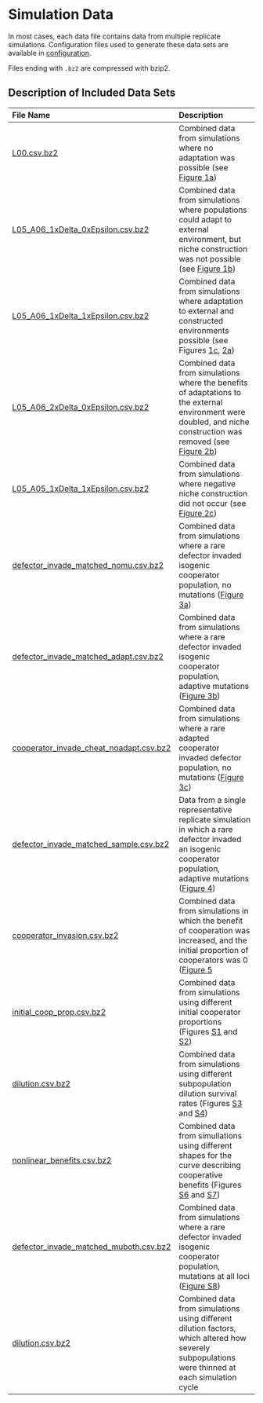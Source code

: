# Simulation Data

In most cases, each data file contains data from multiple replicate simulations.
Configuration files used to generate these data sets are available in [configuration](../configuration).

Files ending with `.bz2` are compressed with bzip2.


## Description of Included Data Sets

| File Name      | Description                                                |
|:---------------|:-----------------------------------------------------------|
| [L00.csv.bz2](L00.csv.bz2) | Combined data from simulations where no adaptation was possible (see [Figure 1a](../figures/Figure1.png)) |
| [L05_A06_1xDelta_0xEpsilon.csv.bz2](L05_A06_1xDelta_0xEpsilon.csv.bz2) | Combined data from simulations where populations could adapt to external environment, but niche construction was not possible (see [Figure 1b](../figures/Figure1.png)) |
| [L05_A06_1xDelta_1xEpsilon.csv.bz2](L05_A06_1xDelta_1xEpsilon.csv.bz2) | Combined data from simulations where adaptation to external and constructed environments possible (see Figures [1c](../figures/Figure1.png), [2a](../figures/Figure2.png)) |
| [L05_A06_2xDelta_0xEpsilon.csv.bz2](L05_A06_2xDelta_0xEpsilon.csv.bz2) | Combined data from simulations where the benefits of adaptations to the external environment were doubled, and niche construction was removed (see [Figure 2b](../figures/Figure2.png)) |
| [L05_A05_1xDelta_1xEpsilon.csv.bz2](L05_A05_1xDelta_1xEpsilon.csv.bz2) | Combined data from simulations where negative niche construction did not occur (see [Figure 2c](../figures/Figure2.png)) |
| [defector_invade_matched_nomu.csv.bz2](defector_invade_matched_nomu.csv.bz2) | Combined data from simulations where a rare defector invaded isogenic cooperator population, no mutations ([Figure 3a](../figures/Figure3.png)) |
| [defector_invade_matched_adapt.csv.bz2](defector_invade_matched_adapt.csv.bz2) | Combined data from simulations where a rare defector invaded isogenic cooperator population, adaptive mutations ([Figure 3b](../figures/Figure3.png)) |
| [cooperator_invade_cheat_noadapt.csv.bz2](cooperator_invade_cheat_noadapt.csv.bz2) | Combined data from simulations where a rare adapted cooperator invaded defector population, no mutations ([Figure 3c](../figures/Figure3.png)) |
| [defector_invade_matched_sample.csv.bz2](defector_invade_matched_sample.csv.bz2) | Data from a single representative replicate simulation in which a rare defector invaded an isogenic cooperator population, adaptive mutations ([Figure 4](../figures/Figure4.png)) |
| [cooperator_invasion.csv.bz2](cooperator_invasion.csv.bz2) | Combined data from simulations in which the benefit of cooperation was increased, and the initial proportion of cooperators was 0 ([Figure 5](../figures/cooperator_invasion.png) |
| [initial_coop_prop.csv.bz2](initial_coop_prop.csv.bz2) | Combined data from simulations using different initial cooperator proportions (Figures [S1](../figures/initial_coop_prop.png) and [S2](../figures/initial_coop_prop-integral.png)) |
| [dilution.csv.bz2](dilution.csv.bz2) | Combined data from simulations using different subpopulation dilution survival rates (Figures [S3](../figures/dilution-births.png) and [S4](../figures/dilution-births-integral.png)) |
| [nonlinear_benefits.csv.bz2](nonlinear_benefits.csv.bz2) | Combined data from simullations using different shapes for the curve describing cooperative benefits (Figures [S6](../figures/nonlinear_benefits.png) and [S7](../figures/nonlinear_benefits-integral.png)) |
| [defector_invade_matched_muboth.csv.bz2](defector_invade_matched_muboth.csv.bz2) | Combined data from simulations where a rare defector invaded isogenic cooperator population, mutations at all loci ([Figure S8](../figures/defector_invasion_mu.png)) |
| [dilution.csv.bz2](dilution.csv.bz2) | Combined data from simulations using different dilution factors, which altered how severely subpopulations were thinned at each simulation cycle |

